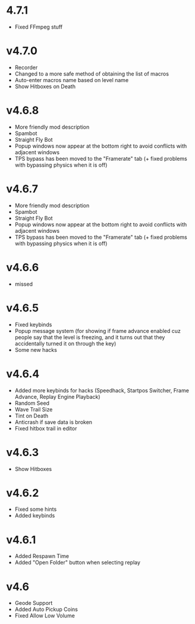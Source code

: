 # 4.7.1
- Fixed FFmpeg stuff

# v4.7.0
- Recorder
- Сhanged to a more safe method of obtaining the list of macros
- Auto-enter macros name based on level name
- Show Hitboxes on Death

# v4.6.8
- More friendly mod description
- Spambot
- Straight Fly Bot
- Popup windows now appear at the bottom right to avoid conflicts with adjacent windows
- TPS bypass has been moved to the "Framerate" tab (+ fixed problems with bypassing physics when it is off)

# v4.6.7
- More friendly mod description
- Spambot
- Straight Fly Bot
- Popup windows now appear at the bottom right to avoid conflicts with adjacent windows
- TPS bypass has been moved to the "Framerate" tab (+ fixed problems with bypassing physics when it is off)

# v4.6.6
- missed

# v4.6.5
- Fixed keybinds
- Popup message system (for showing if frame advance enabled cuz people say that the level is freezing, and it turns out that they accidentally turned it on through the key)
- Some new hacks

# v4.6.4
- Added more keybinds for hacks (Speedhack, Startpos Switcher, Frame Advance, Replay Engine Playback)
- Random Seed
- Wave Trail Size
- Tint on Death
- Anticrash if save data is broken
- Fixed hitbox trail in editor

# v4.6.3
- Show Hitboxes

# v4.6.2
- Fixed some hints
- Added keybinds

# v4.6.1
- Added Respawn Time
- Added "Open Folder" button when selecting replay

# v4.6
- Geode Support
- Added Auto Pickup Coins
- Fixed Allow Low Volume